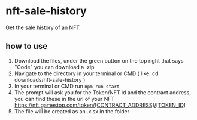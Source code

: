 # nft-sale-history
Get the sale history of an NFT

## how to use
1. Download the files, under the green button on the top right that says "Code" you can download a .zip
2. Navigate to the directory in your terminal or CMD ( like: cd downloads/nft-sale-history )
3. In your terminal or CMD run ``npm run start``
4. The prompt will ask you for the Token/NFT id and the contract address, you can find these in the url of your NFT
https://nft.gamestop.com/token/[CONTRACT_ADDRESS]/[TOKEN_ID]
5. The file will be created as an .xlsx in the folder
